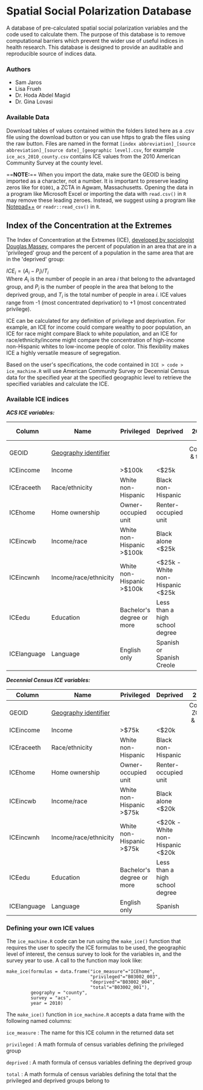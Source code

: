 # Spatial Social Polarization Database

A database of pre-calculated spatial social polarization variables and the code used to calculate them. The purpose of this database is to remove computational barriers which prevent the wider use of useful indices in health research. This database is designed to provide an auditable and reproducible source of indices data.

### Authors

-   Sam Jaros
-   Lisa Frueh
-   Dr. Hoda Abdel Magid
-   Dr. Gina Lovasi

### Available Data
Download tables of values contained within the folders listed here as a .csv file using the download button or you can use https to grab the files using the raw button. Files are named in the format `[index abbreviation]_[source abbreviation]_[source date]_[geographic level].csv`, for example `ice_acs_2010_county.csv` contains ICE values from the 2010 American Community Survey at the county level.

==**NOTE:**== When you import the data, make sure the GEOID is being imported as a character, not a number. It is important to preserve leading zeros like for `01001`, a ZCTA in Agwam, Massachusetts. Opening the data in a program like Microsoft Excel or importing the data with `read.csv()` in `R` may remove these leading zeroes. Instead, we suggest using a program like [Notepad++](https://notepad-plus-plus.org/) or `readr::read_csv()` in `R`.

## Index of the Concentration at the Extremes

The Index of Concentration at the Extremes (ICE), [developed by sociologist Douglas Massey](https://www.researchgate.net/publication/312987867_The_Prodigal_Paradigm_Returns_Ecology_Comes_Back_to_Sociology), compares the percent of population in an area that are in a 'privileged' group and the percent of a population in the same area that are in the 'deprived' group:

$`ICE_i = (A_i - P_i)/T_i`$\
Where $`A_i`$ is the number of people in an area $`i`$ that belong to the advantaged group, and $`P_i`$ is the number of people in the area that belong to the deprived group, and $`T_i`$ is the total number of people in area $`i`$. ICE values range from -1 (most concentrated deprivation) to +1 (most concentrated privilege).

ICE can be calculated for any definition of privilege and deprivation. For example, an ICE for income could compare wealthy to poor population, an ICE for race might compare Black to white population, and an ICE for race/ethnicity/income might compare the concentration of high-income non-Hispanic whites to low-income people of color. This flexibility makes ICE a highly versatile measure of segregation.

Based on the user's specifications, the code contained in `ICE > code > ice_machine.R` will use American Community Survey or Decennial Census data for the specified year at the specified geographic level to retrieve the specified variables and calculate the ICE.

### Available ICE indices

***ACS ICE variables:***

|Column      |Name                  |Privileged                  |Deprived                              |2010               |2011              |2012-2020          |
|----------- |--------------------- |--------------------------- |------------------------------------- |:----------------: |:----------------: |:----------------: |
|GEOID       |[Geography identifier](www.census.gov/programs-surveys/geography/guidance/geo-identifiers.html) | | |County & tract|County, ZCTA, & tract |County, ZCTA, & tract|
|ICEincome   |Income                |\>\$100k                    |\<\$25k                               |:white_check_mark: |:white_check_mark: |:white_check_mark: |
|ICEraceeth  |Race/ethnicity        |White non-Hispanic          |Black non-Hispanic                    |:white_check_mark: |:white_check_mark: |:white_check_mark: |
|ICEhome     |Home ownership        |Owner-occupied unit         |Renter-occupied unit                  |:white_check_mark: |:white_check_mark: |:white_check_mark: |
|ICEincwb    |Income/race           |White non-Hispanic \>\$100k |Black alone \<\$25k                   |:white_check_mark: |:white_check_mark: |:white_check_mark: |
|ICEincwnh   |Income/race/ethnicity |White non-Hispanic \>\$100k |\<\$25k \- White non-Hispanic \<\$25k |:white_check_mark: |:white_check_mark: |:white_check_mark: |
|ICEedu      |Education             |Bachelor's degree or more   |Less than a high school degree        |:x:    |:x:               |:white_check_mark: |
|ICElanguage |Language              |English only                |Spanish or Spanish Creole             |:white_check_mark: |:white_check_mark: |:white_check_mark: |

***Decennial Census ICE variables:***

|Column      |Name                  |Privileged                 |Deprived                              |2010               |
|----------- |--------------------- |-------------------------- |------------------------------------- |:----------------: |
|GEOID       |[Geography identifier](www.census.gov/programs-surveys/geography/guidance/geo-identifiers.html) | | |County, ZCTA, & tract |
|ICEincome   |Income                |\>\$75k                    |\<\$20k                               |:white_check_mark: |
|ICEraceeth  |Race/ethnicity        |White non-Hispanic         |Black non-Hispanic                    |:white_check_mark: |
|ICEhome     |Home ownership        |Owner-occupied unit        |Renter-occupied unit                  |:white_check_mark: |
|ICEincwb    |Income/race           |White non-Hispanic \>\$75k |Black alone \<\$20k                   |:white_check_mark: |
|ICEincwnh   |Income/race/ethnicity |White non-Hispanic \>\$75k |\<\$20k \- White non-Hispanic \<\$20k |:white_check_mark: |
|ICEedu      |Education             |Bachelor's degree or more  |Less than a high school degree        |:white_check_mark: |
|ICElanguage |Language              |English only               |Spanish                               |:white_check_mark: |

### Defining your own ICE values

The `ice_machine.R` code can be run using the `make_ice()` function that requires the user to specify the ICE formulas to be used, the geographic level of interest, the census survey to look for the variables in, and the survey year to use. A call to the function may look like:
```
make_ice(formulas = data.frame("ice_measure"="ICEhome",
                               "privileged"="B03002_003",
                               "deprived"="B03002_004",
                               "total"="B03002_001"),
         geography = "county",
         survey = "acs",
         year = 2010)
```

The `make_ice()` function in `ice_machine.R` accepts a data frame with the following named columns:

`ice_measure`
: The name for this ICE column in the returned data set

`privileged`
: A math formula of census variables defining the privileged group

`deprived`
: A math formula of census variables defining the deprived group

`total`
: A math formula of census variables defining the total that the privileged and deprived groups belong to

